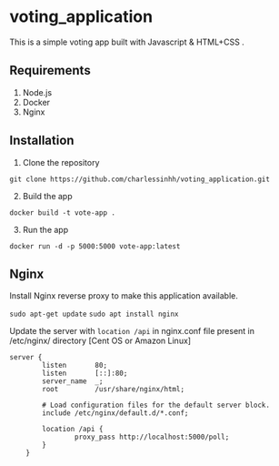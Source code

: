 # voting_application
This is a simple voting app built with Javascript & HTML+CSS .

## Requirements
1. Node.js
2. Docker
3. Nginx

## Installation
1. Clone the repository
```
git clone https://github.com/charlessinhh/voting_application.git
```

2. Build the app
```
docker build -t vote-app .
```

3. Run the app
```
docker run -d -p 5000:5000 vote-app:latest
```

## Nginx

Install Nginx reverse proxy to make this application available.

`sudo apt-get update`
`sudo apt install nginx`

Update the server with `location /api` in nginx.conf file present in /etc/nginx/ directory [Cent OS or Amazon Linux]
```
server {
        listen       80;
        listen       [::]:80;
        server_name  _;
        root         /usr/share/nginx/html;

        # Load configuration files for the default server block.
        include /etc/nginx/default.d/*.conf;
        
        location /api {
                proxy_pass http://localhost:5000/poll;
        }
    }
```
